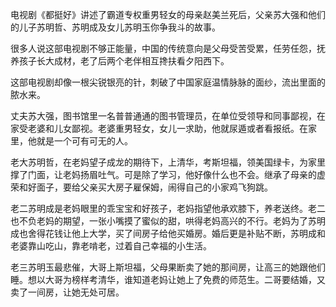 
电视剧《都挺好》讲述了霸道专权重男轻女的母亲赵美兰死后，父亲苏大强和他们的儿子苏明哲、苏明成及女儿苏明玉你争我斗的故事。

很多人说这部电视剧不够正能量，中国的传统意向是父母受苦受累，任劳任怨，抚养孩子长大成材，老了后两个老伴相互搀扶看夕阳西下。

这部电视剧却像一根尖锐银亮的针，刺破了中国家庭温情脉脉的面纱，流出里面的脓水来。

丈夫苏大强，图书馆里一名普普通通的图书管理员，在单位受领导和同事鄙视，在家受老婆和儿女鄙视。老婆重男轻女，女儿一求助，他就尿遁或者看报纸。在家里，他就是一个可有可无的人。

老大苏明哲，在老妈望子成龙的期待下，上清华，考斯坦福，领美国绿卡，为家里撑了门面，让老妈扬眉吐气。可是除了学习，他好像什么也不会。继承了母亲的虚荣和好面子，要给父亲买大房子雇保姆，闹得自己的小家鸡飞狗跳。

老二苏明成是老妈眼里的乖宝宝和好孩子，老妈指望他承欢膝下，养老送终。老二也不负老妈的期望，一张小嘴摸了蜜似的甜，哄得老妈高兴的不行。老妈为了苏明成也舍得花钱让他上大学，买了间房子给他买婚房。婚后更是补贴不断，苏明成和老婆靠山吃山，靠老啃老，过着自己幸福的小生活。

老三苏明玉最悲催，大哥上斯坦福，父母果断卖了她的那间房，让高三的她跟他们睡。想以大哥为榜样考清华，谁知道老妈让她上了免费的师范生。二哥要结婚，又卖了一间房，让她无处可居。












<!--stackedit_data:
eyJoaXN0b3J5IjpbMTI1ODU3NDk2NV19
-->